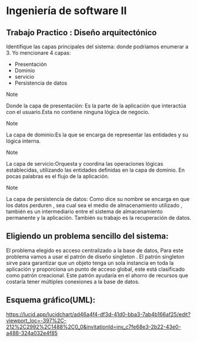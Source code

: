 # Ingeniería de software II 
## Trabajo Practico : Diseño arquitectónico


Identifique las capas principales del sistema:
donde podríamos enumerar a 3. Yo mencionare 4 capas:

- Presentación
- Dominio
- servicio
- Persistencia de datos

>[!NOTE]
>Donde la capa de presentación: Es la parte de la aplicación que interactúa con el usuario.Esta no contiene ninguna lógica de negocio. 

>[!NOTE]
>La capa de dominio:Es la que se encarga de representar las entidades y su lógica interna.

>[!NOTE]
>La capa de servicio:Orquesta y coordina las operaciones lógicas establecidas, utilizando las entidades definidas en la capa de dominio. En pocas palabras es el flujo de la aplicación.

>[!NOTE]
>La capa de persistencia de datos: Como dice su  nombre se encarga en que los datos perduren , sea cual sea el medio de almacenamiento utilizado , también es un intermediario entre el sistema de almacenamiento permanente y  la aplicación. También su trabajo es la recuperación de datos.


## Eligiendo un problema sencillo del sistema:
El problema elegido es acceso centralizado a la base de datos,  Para este problema vamos a usar el patrón de diseño singleton . El patrón singleton sirve para garantizar que un objeto tenga un sola instancia en toda la aplicación y proporciona un punto de acceso global, este está clasificado como patrón creacional. 
	Este patrón ayudaría en el ahorro de recursos que costaría tener múltiples conexiones a la base de datos.

## Esquema gráfico(UML):
https://lucid.app/lucidchart/ad46a4f4-df3d-41d0-bba3-7ab4b166af25/edit?viewport_loc=-397%2C-212%2C2992%2C1488%2C0_0&invitationId=inv_c7fe68e3-2b22-43e0-a488-324a032e4f85








